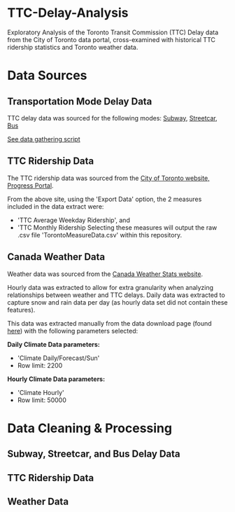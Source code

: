 # TTC-Delay-Analysis
Exploratory Analysis of the Toronto Transit Commission (TTC) Delay data from the City of Toronto data portal, cross-examined with historical TTC ridership statistics and Toronto weather data.

# Data Sources

## Transportation Mode Delay Data
TTC delay data was sourced for the following modes: [Subway](https://open.toronto.ca/dataset/ttc-subway-delay-data/), [Streetcar](https://open.toronto.ca/dataset/ttc-streetcar-delay-data/), [Bus](https://open.toronto.ca/dataset/ttc-bus-delay-data/)

[See data gathering script](https://github.com/Patrickdg/TTC-Delay-Analysis/blob/master/data_gathering.py)

## TTC Ridership Data
The TTC ridership data was sourced from the [City of Toronto website, Progress Portal](https://www.toronto.ca/city-government/data-research-maps/toronto-progress-portal/).

From the above site, using the 'Export Data' option, the 2 measures included in the data extract were:
- 'TTC Average Weekday Ridership', and
- 'TTC Monthly Ridership
Selecting these measures will output the raw .csv file 'TorontoMeasureData.csv' within this repository.

## Canada Weather Data
Weather data was sourced from the [Canada Weather Stats website](https://www.weatherstats.ca/).

Hourly data was extracted to allow for extra granularity when analyzing relationships between weather and TTC delays.
Daily data was extracted to capture snow and rain data per day (as hourly data set did not contain these features).

This data was extracted manually from the data download page (found [here](https://toronto.weatherstats.ca/download.html)) with the following parameters selected:

**Daily Climate Data parameters:**
- 'Climate Daily/Forecast/Sun'
- Row limit: 2200

**Hourly Climate Data parameters:**
- 'Climate Hourly'
- Row limit: 50000


# Data Cleaning & Processing

## Subway, Streetcar, and Bus Delay Data

## TTC Ridership Data

## Weather Data


